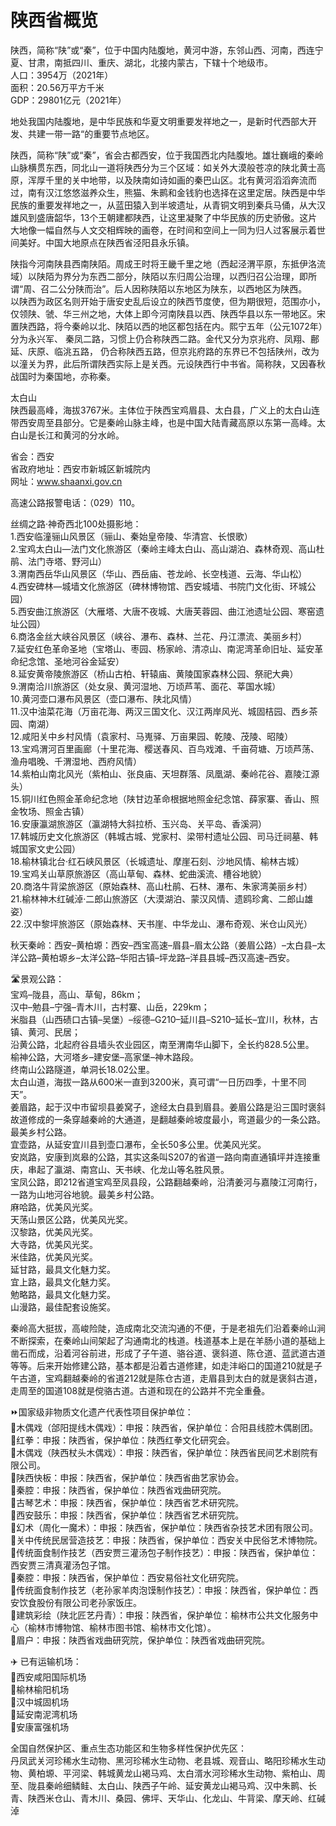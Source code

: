 # 陕西省概览  
陕西，简称“陕”或“秦”，位于中国内陆腹地，黄河中游，东邻山西、河南，西连宁夏、甘肃，南抵四川、重庆、湖北，北接内蒙古，下辖十个地级市。  
人口：3954万（2021年）  
面积：20.56万平方千米  
GDP：29801亿元（2021年）  

地处我国内陆腹地，是中华民族和华夏文明重要发祥地之一，是新时代西部大开发、共建一带一路“的重要节点地区。  

陕西，简称“陕”或“秦”，省会古都西安，位于我国西北内陆腹地。雄壮巍峨的秦岭山脉横贯东西，同北山一道将陕西分为三个区域：如关外大漠般苍凉的陕北黄士高原，浑厚千里的关中地带，以及陕南如诗如画的秦巴山区。北有黄河滔滔奔流而过，南有汉江悠悠滋养众生，熊猫、朱鹮和金钱豹也选择在这里定居。陕西是中华民族的重要发祥地之一，从蓝田猿入到半坡遗址，从青铜文明到秦兵马俑，从大汉雄风到盛唐韶华，13个王朝建都陕西，让这里凝聚了中华民族的历史骄傲。这片大地像一幅自然与人文交相辉映的画卷，在时间和空间上一同为归人过客展示着世间美好。中国大地原点在陕西省泾阳县永乐镇。  

陕指今河南陕县西南陕陌。周成王时将王畿千里之地（西起泾渭平原，东抵伊洛流域）以陕陌为界分为东西二部分，陕陌以东归周公治理，以西归召公治理，即所谓“周、召二公分陕而治”。后人因称陕陌以东地区为陕东，以西地区为陕西。  
以陕西为政区名则开始于唐安史乱后设立的陕西节度使，但为期很短，范围亦小，仅领陕、虢、华三州之地，大体上即今河南陕县以西、陕西华县以东一带地区。宋置陕西路，将今秦岭以北、陕陌以西的地区都包括在内。熙宁五年（公元1072年）分为永兴军、 秦凤二路，习惯上仍合称陕西二路。金代又分为京兆府、凤翔、鄜延、庆原、临洮五路， 仍合称陕西五路，但京兆府路的东界已不包括陕州，改为以潼关为界，此后所谓陕西实际上是关西。元设陕西行中书省。简称陕，又因春秋战国时为秦国地，亦称秦。  

太白山  
陕西最高峰，海拔3767米。主体位于陕西宝鸡眉县、太白县，广义上的太白山连带西安周至县部分。它是秦岭山脉主峰，也是中国大陆青藏高原以东第一高峰。太白山是长江和黄河的分水岭。  

省会：西安  
省政府地址：西安市新城区新城院内  
网址：<a href="http://www.shaanxi.gov.cn" target="_blank">www.shaanxi.gov.cn</a>  

高速公路报警电话：（029）110。  

丝绸之路·神奇西北100处摄影地：  
1.西安临潼骊山风景区（骊山、秦始皇帝陵、华清宫、长恨歌）  
2.宝鸡太白山—法门文化旅游区（秦岭主峰太白山、高山湖泊、森林奇观、高山杜鹃、法门寺塔、野河山）  
3.渭南西岳华山风景区（华山、西岳庙、苍龙岭、长空栈道、云海、华山松）  
4.西安碑林—城墙文化旅游区（碑林博物馆、西安城墙、书院门文化街、环城公园）  
5.西安曲江旅游区（大雁塔、大唐不夜城、大唐芙蓉园、曲江池遗址公园、寒窑遗址公园）  
6.商洛金丝大峡谷风景区（峡谷、瀑布、森林、兰花、丹江漂流、美丽乡村）  
7.延安红色革命圣地（宝塔山、枣园、杨家岭、清凉山、南泥湾革命旧址、延安革命纪念馆、圣地河谷金延安）  
8.延安黄帝陵旅游区（桥山古柏、轩辕庙、黄陵国家森林公园、祭祀大典）  
9.渭南洽川旅游区（处女泉、黄河湿地、万顷芦苇、面花、莘国水城）  
10.黄河壶口瀑布风景区（壶口瀑布、陕北风情）  
11.汉中油菜花海（万亩花海、两汉三国文化、汉江两岸风光、城固桔园、西乡茶园、南湖）  
12.咸阳关中乡村风情（袁家村、马嵬驿、万亩果园、乾陵、茂陵、昭陵）  
13.宝鸡渭河百里画廊（十里花海、樱送春风、百鸟戏滩、千亩荷塘、万顷芦荡、渔舟唱晚、千渭湿地、西府风情）  
14.紫柏山南北风光（紫柏山、张良庙、天坦群落、凤凰湖、秦岭花谷、嘉陵江源头）  
15.铜川红色照金革命纪念地（陕甘边革命根据地照金纪念馆、薛家寨、香山、照金牧场、照金古镇）  
16.安康瀛湖旅游区（瀛湖特大斜拉桥、玉兴岛、关平岛、香溪洞）  
17.韩城历史文化旅游区（韩城古城、党家村、梁带村遗址公园、司马迁祠墓、韩城国家文史公园）  
18.榆林镇北台·红石峡风景区（长城遗址、摩崖石刻、沙地风情、榆林古城）  
19.宝鸡关山草原旅游区（高山草甸、森林、蛇曲溪流、槽谷地貌）  
20.商洛牛背梁旅游区（原始森林、高山杜鹃、石林、瀑布、朱家湾美丽乡村）  
21.榆林神木红碱淖·二郎山旅游区（大漠湖泊、蒙汉风情、遗鸥珍禽、二郎山雄姿）  
22.汉中黎坪旅游区（原始森林、天书崖、中华龙山、瀑布奇观、米仓山风光）  

秋天秦岭：西安–黄柏塬：西安–西宝高速–眉县–眉太公路（姜眉公路）–太白县–太洋公路–黄柏塬乡–太洋公路–华阳古镇–坪龙路–洋县县城–西汉高速–西安。  

🛣️景观公路：  
宝鸡–陇县，高山、草甸，86km；  
汉中–勉县–宁强–青木川，古村寨、山岳，229km；  
米脂县（山西碛口古镇–吴堡）–绥德–G210–延川县–S210–延长–宜川，秋林，古镇、黄河、民居；  
沿黄公路，北起府谷县墙头农业园区，南至渭南华山脚下，全长约828.5公里。  
榆神公路，大河塔乡–建安堡–高家堡–神木路段。  
终南山公路隧道，单洞长18.02公里。  
太白山道，海拔一路从600米一直到3200米，真可谓“一日历四季，十里不同天”。  
姜眉路，起于汉中市留坝县姜窝子，途经太白县到眉县。姜眉公路是沿三国时褒斜故道修成的一条穿越秦岭的大通道，是翻越秦岭坡度最小，弯道最少的一条公路。最美乡村公路。  
宜壶路，从延安宜川县到壶口瀑布，全长50多公里。优美风光奖。  
安岚路，安康到岚皋的公路，其实这条叫S207的省道一路向南直通镇坪并连接重庆，串起了瀛湖、南宫山、天书峡、化龙山等名胜风景。  
宝凤公路，即212省道宝鸡至凤县段，公路翻越秦岭，沿清姜河与嘉陵江河南行，一路为山地河谷地貌。最美乡村公路。  
麻哈路，优美风光奖。  
天荡山景区公路，优美风光奖。  
汉黎路，优美风光奖。  
大寺路，优美风光奖。  
米佳路，优美风光奖。  
延甘路，最具文化魅力奖。  
宜上路，最具文化魅力奖。  
勉略路，最具文化魅力奖。  
山漫路，最佳配套设施奖。  

秦岭高大挺拔，高峻险陡，造成南北交流沟通的不便，于是老祖先们沿着秦岭山涧不断探索，在秦岭山间架起了沟通南北的栈道。栈道基本上是在羊肠小道的基础上凿石而成，沿着河谷前进，形成了子午道、骆谷道、褒斜道、陈仓道、蓝武道古道等等。后来开始修建公路，基本都是沿着古道修建，如走沣峪口的国道210就是子午古道，宝鸡翻越秦岭的省道212就是陈仓古道，走眉县到太白的就是褒斜古道，走周至的国道108就是傥骆古道。古道和现在的公路并不完全重叠。  

⏩国家级非物质文化遗产代表性项目保护单位：  
🔸木偶戏（郃阳提线木偶戏）：申报：陕西省，保护单位：合阳县线腔木偶剧团。  
🔸红拳：申报：陕西省，保护单位：陕西红拳文化研究会。  
🔸木偶戏（陕西杖头木偶戏）：申报：陕西省，保护单位：陕西省民间艺术剧院有限公司。  
🔸陕西快板：申报：陕西省，保护单位：陕西省曲艺家协会。  
🔸秦腔：申报：陕西省，保护单位：陕西省戏曲研究院。  
🔸古琴艺术：申报：陕西省，保护单位：陕西省艺术研究院。  
🔸西安鼓乐：申报：陕西省，保护单位：陕西省艺术研究院。  
🔸幻术（周化一魔术）：申报：陕西省，保护单位：陕西省杂技艺术团有限公司。  
🔸关中传统民居营造技艺：申报：陕西省，保护单位：西安关中民俗艺术博物院。  
🔸传统面食制作技艺（西安贾三灌汤包子制作技艺）：申报：陕西省，保护单位：西安贾三清真灌汤包子馆。  
🔸秦腔：申报：陕西省，保护单位：西安易俗社文化研究院。  
🔸传统面食制作技艺（老孙家羊肉泡馍制作技艺）：申报：陕西省，保护单位：西安饮食股份有限公司老孙家饭庄。  
🔸建筑彩绘（陕北匠艺丹青）：申报：陕西省，保护单位：榆林市公共文化服务中心（榆林市博物馆、榆林市图书馆、榆林市文化馆）。  
🔸眉户：申报：陕西省戏曲研究院，保护单位：陕西省戏曲研究院。  

✈️ 已有运输机场：  
🔸西安咸阳国际机场  
🔸榆林榆阳机场  
🔸汉中城固机场  
🔸延安南泥湾机场  
🔸安康富强机场  

全国自然保护区、重点生态功能区和生物多样性保护优先区：  
丹凤武关河珍稀水生动物、黑河珍稀水生动物、老县城、观音山、略阳珍稀水生动物、黄柏塬、平河梁、韩城黄龙山褐马鸡、太白湑水河珍稀水生动物、紫柏山、周至、陇县秦岭细鳞鲑、太白山、陕西子午岭、延安黄龙山褐马鸡、汉中朱鹮、长青、陕西米仓山、青木川、桑园、佛坪、天华山、化龙山、牛背梁、摩天岭、红碱淖  
